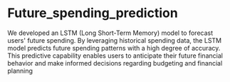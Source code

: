 # Future_spending_prediction
We developed an LSTM (Long Short-Term Memory) model to forecast users' future spending. By leveraging historical spending data, the LSTM model predicts future spending patterns with a high degree of accuracy. This predictive capability enables users to anticipate their future financial behavior and make informed decisions regarding budgeting and financial planning
